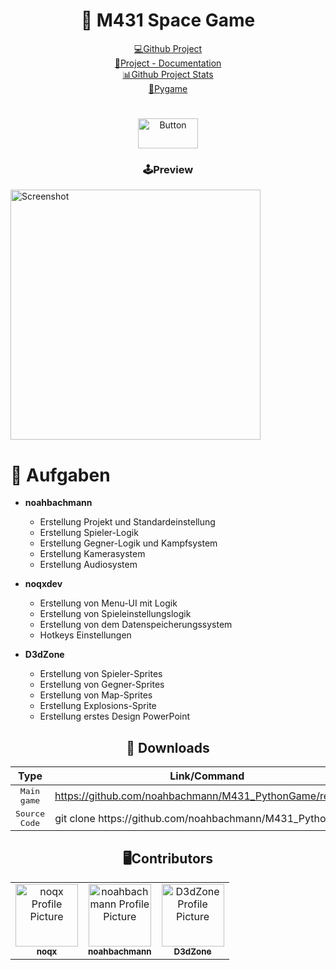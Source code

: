 <h1 align="center" style="font-weight: bold;">🚀 M431 Space Game</h1>

<p align="center">
    <a href="https://github.com/noahbachmann/M431_PythonGame">💻Github Project</a> <br>
    <a  href="https://repo-tracker.com/r/gh/noahbachmann/M431_PythonGame">📄Project - Documentation</a> <br>
    <a  href="https://repo-tracker.com/r/gh/noahbachmann/M431_PythonGame">📊Github Project Stats</a> <br>
    <a  href="https://www.pygame.org/wiki/GettingStarted">🐍Pygame</a> <br>
</p>
<h1>  </h1>

<p align="center">
    <a href="https://github.com/noahbachmann/M431_PythonGame/releases">
        <img src="https://i.ibb.co/MhQRgf3/button-64x32-Kopie2.png" alt="Button" width="96" height="48" />
    </a>
</p>

</div>
<p align="center">
    <h3 style="text-align: center;">🕹️Preview</h3>
</p>

<img src="https://i.ibb.co/C60qLmk/Screenshot-2024-12-13-113941.png" alt="Screenshot" width="400px" />

# 📑 Aufgaben

- **noahbachmann**

  - Erstellung Projekt und Standardeinstellung
  - Erstellung Spieler-Logik
  - Erstellung Gegner-Logik und Kampfsystem
  - Erstellung Kamerasystem
  - Erstellung Audiosystem

- **noqxdev**

  - Erstellung von Menu-UI mit Logik
  - Erstellung von Spieleinstellungslogik
  - Erstellung von dem Datenspeicherungssystem
  - Hotkeys Einstellungen

- **D3dZone**
  - Erstellung von Spieler-Sprites
  - Erstellung von Gegner-Sprites
  - Erstellung von Map-Sprites
  - Erstellung Explosions-Sprite
  - Erstellung erstes Design PowerPoint

<h2 id="routes" style="text-align: center;">📍 Downloads</h2>

<table style="margin: 0 auto; text-align: center;">
    <thead>
        <tr>
            <th>Type</th>
            <th>Link/Command</th>
        </tr>
    </thead>
    <tbody>
        <tr>
            <td><kbd>Main game</kbd></td>
            <td><a href="https://github.com/noahbachmann/M431_PythonGame/releases">https://github.com/noahbachmann/M431_PythonGame/releases</a></td>
        </tr>
        <tr>
            <td><kbd>Source Code</kbd></td>
            <td>git clone https://github.com/noahbachmann/M431_PythonGame</td>
        </tr>
    </tbody>
</table>

<h2 id="colab" style="text-align: center;">🖥️Contributors</h2>
<table style="margin: 0 auto;">
    <tr>
        <td align="center">
            <a href="https://github.com/noqxdev">
                <img src="https://avatars.githubusercontent.com/u/123118803?v=4" width="100px;" alt="noqx Profile Picture" /><br>
                <sub><b>noqx</b></sub>
            </a>
        </td>
        <td align="center">
            <a href="https://github.com/noahbachmann">
                <img src="https://avatars.githubusercontent.com/u/75702803?v=4" width="100px;" alt="noahbachmann Profile Picture" /><br>
                <sub><b>noahbachmann</b></sub>
            </a>
        </td>
        <td align="center">
            <a href="https://github.com/D3dZone">
                <img src="https://avatars.githubusercontent.com/u/184395545?v=4" width="100px;" alt="D3dZone Profile Picture" /><br>
                <sub><b>D3dZone</b></sub>
            </a>
        </td>
    </tr>
</table>
